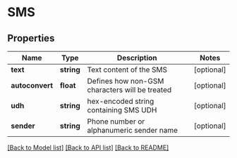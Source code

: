 # SMS

## Properties
Name | Type | Description | Notes
------------ | ------------- | ------------- | -------------
**text** | **string** | Text content of the SMS | [optional] 
**autoconvert** | **float** | Defines how non-GSM characters will be treated | [optional] 
**udh** | **string** | hex-encoded string containing SMS UDH | [optional] 
**sender** | **string** | Phone number or alphanumeric sender name | [optional] 

[[Back to Model list]](../README.md#documentation-for-models) [[Back to API list]](../README.md#documentation-for-api-endpoints) [[Back to README]](../README.md)


